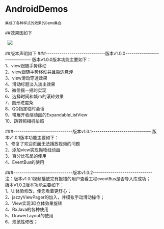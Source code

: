 # AndroidDemos
    集成了各种样式的效果的Demo集合

##效果图如下
    
   <img src="http://thumbnail0.baidupcs.com/thumbnail/21e02ef646f554208687371f8d3a3573?fid=4081898284-250528-417600601280532&time=1478826000&rt=sh&sign=FDTAER-DCb740ccc5511e5e8fedcff06b081203-Tp1DRLFNgp46cOCS%2BMQT%2FYYjP2k%3D&expires=8h&chkv=0&chkbd=0&chkpc=&dp-logid=7314825562895193236&dp-callid=0&size=c710_u400&quality=100" />

##版本声明如下
###------------------------------版本v1.0.0------------------------------
版本v1.0.0版本功能主要如下：  
    1、view跟随手势移动  
    2、view跟随手势移动并且靠边悬浮  
    3、view滑动穿透效果  
    4、滑动标题淡入淡出效果  
    5、微信摇一摇的实现  
    6、选择时间和城市的滚轮效果  
    7、圆形进度条  
    8、QQ指定临时会话  
    9、带展开收缩动画的ExpandableListView  
    10、跳转照相机拍照  

###------------------------------版本v1.0.1------------------------------
版本v1.0.1版本功能主要如下：  
    1、修复了欢迎页面无法播放视频的问题  
    2、添加view实现抛物线动画  
    3、百分比布局的使用  
    4、EventBus的使用  

###------------------------------版本v1.0.2------------------------------
注：版本v1.0.1视频播放完有报错的用户查看工程eventBus是否导入库成功；  
版本v1.0.2版本功能主要如下：  
    1、UI体验修改，使您看着更舒心；  
    2、jazzyViewPager的加入，并模拟手动滑动操作；  
    3、View实现3D立体效果旋转  
    4、RxJava的各种使用  
    5、DrawerLayout的使用  
    6、规范性修改；  



